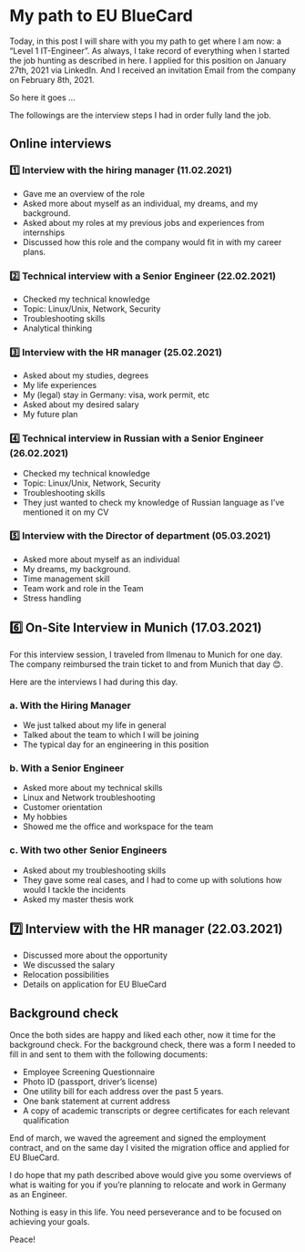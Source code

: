 # My path to EU BlueCard  

Today, in this post I will share with you my path to get where I am now: a “Level 1 IT-Engineer”.
As always, I take record of everything when I started the job hunting as described in here.
I applied for this position on January 27th, 2021 via LinkedIn. And I received an invitation Email from the company on February 8th, 2021. 

So here it goes …

The followings are the interview steps I had in order fully land the job. 

## Online interviews

### 1️⃣ Interview with the hiring manager  (11.02.2021)

- Gave me an overview of the role 
- Asked more about myself as an individual, my dreams, and my background. 
- Asked about my roles at my previous jobs and experiences from internships
- Discussed how this role and the company would fit in with my career plans.

### 2️⃣ Technical interview with a Senior Engineer  (22.02.2021)

- Checked my technical knowledge
- Topic: Linux/Unix, Network, Security 
- Troubleshooting skills
- Analytical thinking 

### 3️⃣ Interview with the HR manager (25.02.2021)

- Asked about my studies, degrees
- My life experiences
- My (legal) stay in Germany: visa, work permit, etc
- Asked about my desired salary 
- My future plan 

### 4️⃣ Technical interview in Russian with a Senior Engineer (26.02.2021)

- Checked my technical knowledge
- Topic: Linux/Unix, Network, Security 
- Troubleshooting skills
- They just wanted to check my knowledge of Russian language as I’ve mentioned it on my CV

### 5️⃣ Interview with the Director of department  (05.03.2021)

- Asked more about myself as an individual
- My dreams, my background. 
- Time management skill
- Team work and role in the Team
- Stress handling

## 6️⃣ On-Site Interview in Munich (17.03.2021)
For this interview session, I traveled from Ilmenau to Munich for one day. The company reimbursed the train ticket to and from Munich that day 😊. 

Here are the interviews I had during this day.

### a. With the Hiring Manager

- We just talked about my life in general 
- Talked about the team to which I will be joining
- The typical day for an engineering in this position

### b. With a Senior Engineer

- Asked more about my technical skills
- Linux and Network troubleshooting
- Customer orientation
- My hobbies
- Showed me the office and workspace for the team 

### c. With two other Senior Engineers

- Asked about my troubleshooting skills
- They gave some real cases, and I had to come up with solutions how would I tackle the incidents
- Asked my master thesis work


## 7️⃣ Interview with the HR manager (22.03.2021) 

- Discussed more about the opportunity 
- We discussed the salary
- Relocation possibilities
- Details on application for EU BlueCard


## Background check

Once the both sides are happy and liked each other, now it time for the background check. For the background check, there was a form I needed to fill in and sent to them with the following documents:

- Employee Screening Questionnaire
- Photo ID (passport, driver’s license)
- One utility bill for each address over the past 5 years.
- One bank statement at current address
- A copy of academic transcripts or degree certificates for each relevant qualification

End of march, we waved the agreement and signed the employment contract, and on the same day I visited the migration office and applied for EU BlueCard.

I do hope that my path described above would give you some overviews of what is waiting for you if you’re planning to relocate and work in Germany as an Engineer. 

Nothing is easy in this life. You need perseverance and to be focused on achieving your goals.

Peace!
